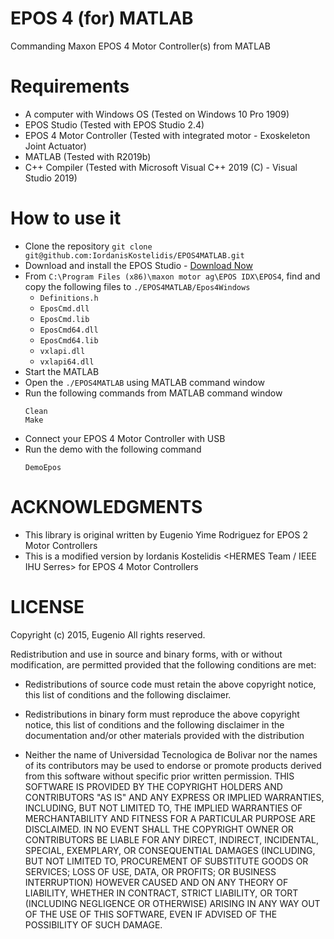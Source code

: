 # EPOS 4 (for) MATLAB
Commanding Maxon EPOS 4 Motor Controller(s) from MATLAB

# Requirements
* A computer with Windows OS (Tested on Windows 10 Pro 1909)
* EPOS Studio (Tested with EPOS Studio 2.4)
* EPOS 4 Motor Controller (Tested with integrated motor - Exoskeleton Joint Actuator)
* MATLAB (Tested with R2019b)
* C++ Compiler (Tested with Microsoft Visual C++ 2019 (C) - Visual Studio 2019)

# How to use it
* Clone the repository `git clone git@github.com:IordanisKostelidis/EPOS4MATLAB.git`
* Download and install the EPOS Studio - [Download Now](https://www.maxongroup.com/medias/sys_master/root/8837358125086/EPOS-2-4-IDX-Setup.zip)
* From `C:\Program Files (x86)\maxon motor ag\EPOS IDX\EPOS4`, find and copy the following files to `./EPOS4MATLAB/Epos4Windows`
    * `Definitions.h`
    * `EposCmd.dll`
    * `EposCmd.lib`
    * `EposCmd64.dll`
    * `EposCmd64.lib`
    * `vxlapi.dll`
    * `vxlapi64.dll`
* Start the MATLAB
* Open the `./EPOS4MATLAB` using MATLAB command window
* Run the following commands from MATLAB command window
    ```
    Clean
    Make
    ```
* Connect your EPOS 4 Motor Controller with USB
* Run the demo with the following command
    ```
    DemoEpos
    ```

# ACKNOWLEDGMENTS
* This library is original written by Eugenio Yime Rodriguez <Universidad Tecnologica de Bolivar> for EPOS 2 Motor Controllers
* This is a modified version by Iordanis Kostelidis <HERMES Team / IEEE IHU Serres> for EPOS 4 Motor Controllers

# LICENSE
Copyright (c) 2015, Eugenio
All rights reserved.

Redistribution and use in source and binary forms, with or without
modification, are permitted provided that the following conditions are met:

* Redistributions of source code must retain the above copyright notice, this
  list of conditions and the following disclaimer.

* Redistributions in binary form must reproduce the above copyright notice,
  this list of conditions and the following disclaimer in the documentation
  and/or other materials provided with the distribution
* Neither the name of Universidad Tecnologica de Bolivar nor the names of its
  contributors may be used to endorse or promote products derived from this
  software without specific prior written permission.
THIS SOFTWARE IS PROVIDED BY THE COPYRIGHT HOLDERS AND CONTRIBUTORS "AS IS"
AND ANY EXPRESS OR IMPLIED WARRANTIES, INCLUDING, BUT NOT LIMITED TO, THE
IMPLIED WARRANTIES OF MERCHANTABILITY AND FITNESS FOR A PARTICULAR PURPOSE ARE
DISCLAIMED. IN NO EVENT SHALL THE COPYRIGHT OWNER OR CONTRIBUTORS BE LIABLE
FOR ANY DIRECT, INDIRECT, INCIDENTAL, SPECIAL, EXEMPLARY, OR CONSEQUENTIAL
DAMAGES (INCLUDING, BUT NOT LIMITED TO, PROCUREMENT OF SUBSTITUTE GOODS OR
SERVICES; LOSS OF USE, DATA, OR PROFITS; OR BUSINESS INTERRUPTION) HOWEVER
CAUSED AND ON ANY THEORY OF LIABILITY, WHETHER IN CONTRACT, STRICT LIABILITY,
OR TORT (INCLUDING NEGLIGENCE OR OTHERWISE) ARISING IN ANY WAY OUT OF THE USE
OF THIS SOFTWARE, EVEN IF ADVISED OF THE POSSIBILITY OF SUCH DAMAGE.
